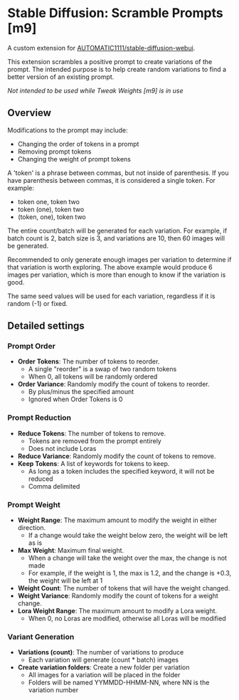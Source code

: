 # Stable Diffusion: Scramble Prompts [m9]

A custom extension for [AUTOMATIC1111/stable-diffusion-webui](https://github.com/AUTOMATIC1111/stable-diffusion-webui).

This extension scrambles a positive prompt to create variations of the prompt.  The intended purpose is to help create random variations to find a better version of an existing prompt.

*Not intended to be used while Tweak Weights [m9] is in use*

## Overview

Modifications to the prompt may include:
   * Changing the order of tokens in a prompt
   * Removing prompt tokens
   * Changing the weight of prompt tokens

A 'token' is a phrase between commas, but not inside of parenthesis.  If you have parenthesis between commas, it is considered a single token.  For example:
- token one, token two
- token (one), token two
- (token, one), token two

The entire count/batch will be generated for each variation.  For example, if batch count is 2, batch size is 3, and variations are 10, then 60 images will be generated.

Recommended to only generate enough images per variation to determine if that variation is worth exploring. The above example would produce 6 images per variation, which is more than enough to know if the variation is good.

The same seed values will be used for each variation, regardless if it is random (-1) or fixed.

## Detailed settings

### Prompt Order

  * **Order Tokens**: The number of tokens to reorder.
    * A single "reorder" is a swap of two random tokens
    * When 0, all tokens will be randomly ordered
  * **Order Variance**: Randomly modify the count of tokens to reorder.
    * By plus/minus the specified amount
    * Ignored when Order Tokens is 0

### Prompt Reduction

   * **Reduce Tokens**: The number of tokens to remove.
     * Tokens are removed from the prompt entirely
     * Does not include Loras
   * **Reduce Variance**: Randomly modify the count of tokens to remove.
   * **Keep Tokens**: A list of keywords for tokens to keep.
     * As long as a token includes the specified keyword, it will not be reduced
     * Comma delimited

### Prompt Weight

   * **Weight Range**: The maximum amount to modify the weight in either direction.
     * If a change would take the weight below zero, the weight will be left as is
   * **Max Weight**: Maximum final weight.
     * When a change will take the weight over the max, the change is not made
     * For example, if the weight is 1, the max is 1.2, and the change is +0.3, the weight will be left at 1
   * **Weight Count**: The number of tokens that will have the weight changed.
   * **Weight Variance**: Randomly modify the count of tokens for a weight change.
   * **Lora Weight Range**: The maximum amount to modify a Lora weight.
     * When 0, no Loras are modified, otherwise all Loras will be modified

### Variant Generation

   * **Variations (count)**: The number of variations to produce
     * Each variation will generate (count * batch) images
   * **Create variation folders**: Create a new folder per variation
     * All images for a variation will be placed in the folder
     * Folders will be named YYMMDD-HHMM-NN, where NN is the variation number
